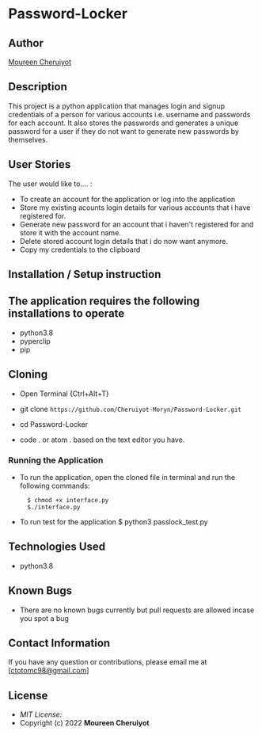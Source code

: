 # Password-Locker

## Author

[Moureen Cheruiyot](https://github.com/Cheruiyot-Moryn)

## Description

This project is a python application that manages login and signup credentials of a person for various accounts i.e. username and passwords for each account. It also stores the passwords and generates a unique password for a user if they do not want to generate new passwords by themselves.

## User Stories

The user would like to.... :

* To create an account for the application or log into the application
* Store my existing acounts login details for various accounts that i have registered for.
* Generate new password for an account that i haven't registered for and store it with the account name.
* Delete stored account login details that i do now want anymore.
* Copy my credentials to the clipboard

## Installation / Setup instruction

## The application requires the following installations to operate

* python3.8
* pyperclip
* pip

## Cloning

* Open Terminal {Ctrl+Alt+T}

* git clone ```https://github.com/Cheruiyot-Moryn/Password-Locker.git```

* cd Password-Locker

* code . or atom . based on the text editor you have.

### Running the Application

* To run the application, open the cloned file in terminal and run the following commands:

        $ chmod +x interface.py
        $./interface.py
* To run test for the application
        $ python3 passlock_test.py

## Technologies Used

* python3.8

## Known Bugs

* There are no known bugs currently but pull requests are allowed incase you spot a bug

## Contact Information

If you have any question or contributions, please email me at [ctotomc98@gmail.com]

## License

* *MIT License:*
* Copyright (c) 2022 **Moureen Cheruiyot**

